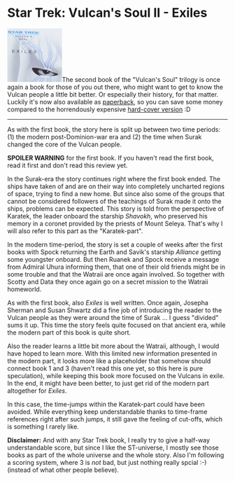 # Star Trek: Vulcan's Soul II - Exiles

<img src="exiles.small.jpg" alt="" class="left" />The second book of the "Vulcan's Soul" trilogy is once again a book for those of you out there, who might want to get to know the Vulcan people a little bit better. Or especially their history, for that matter. Luckily it's now also available as [paperback](http://www.amazon.com/Vulcans-Soul-Trilogy-Book-Two/dp/0743463609/), so you can save some money compared to the horrendously expensive [hard-cover version](http://www.amazon.com/Vulcans-Soul-Trilogy-Book-Two/dp/0743463595/) :D

-------------------------------

As with the first book, the story here is split up between two time periods: (1) the modern post-Dominion-war era and (2) the time when Surak changed the core of the Vulcan people.

**SPOILER WARNING** for the first book. If you haven't read the first book, read it first and don't read this review yet.

In the Surak-era the story continues right where the first book ended. The ships have taken of and are on their way into completely uncharted regions of space, trying to find a new home. But since also some of the groups that cannot be considered followers of the teachings of Surak made it onto the ships, problems can be expected. This story is told from the perspective of Karatek, the leader onboard the starship *Shavokh*, who preserved his memory in a coronet provided by the priests of Mount Seleya. That's why I will also refer to this part as the "Karatek-part".

In the modern time-period, the story is set a couple of weeks after the first books with Spock returning the Earth and Savik's starship *Alliance* getting some youngster onboard. But then Ruanek and Spock receive a message from Admiral Uhura informing them, that one of their old friends might be in some trouble and that the Watraii are once again involved. So together with Scotty and Data they once again go on a secret mission to the Watraii homeworld.

As with the first book, also *Exiles* is well written. Once again, Josepha Sherman and Susan Shwartz did a fine job of introducing the reader to the Vulcan people as they were around the time of Surak ... I guess "divided" sums it up. This time the story feels quite focused on that ancient era, while the modern part of this book is quite short.

Also the reader learns a little bit more about the Watraii, although, I would have hoped to learn more. With this limited new information presented in the modern part, it looks more like a placeholder that somehow should connect book 1 and 3 (haven't read this one yet, so this here is pure speculation), while keeping this book more focused on the Vulcans in exile. In the end, it might have been better, to just get rid of the modern part altogether for *Exiles*.

In this case, the time-jumps within the Karatek-part could have been avoided. While everything keep understandable thanks to time-frame references right after such jumps, it still gave the feeling of cut-offs, which is something I rarely like.

**Disclaimer:** And with any Star Trek book, I really try to give a half-way understandable score, but since I like the ST-universe, I mostly see those books as part of the whole universe and the whole story. Also I'm following a scoring system, where 3 is *not* bad, but just nothing really spcial :-) (instead of what other people believe).
